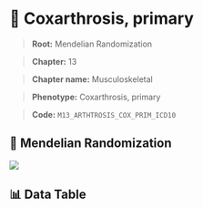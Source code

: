 # 🧪 Coxarthrosis, primary

> **Root:** Mendelian Randomization

> **Chapter:** 13  

> **Chapter name:** Musculoskeletal

> **Phenotype:** Coxarthrosis, primary  

> **Code:** `M13_ARTHTROSIS_COX_PRIM_ICD10`

## 🧬 Mendelian Randomization  

<img src="/MR/Figures/Forward/M13_ARTHTROSIS_COX_PRIM_ICD10.png"/>

## 📊 Data Table

<CsvTableMRF src="/MR/Data/Forward/M13_ARTHTROSIS_COX_PRIM_ICD10.csv"/>
